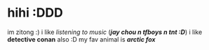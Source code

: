# hihi :DDD
im zitong :)
i like *listening to music* (***jay chou n tfboys n tnt :D***)
i like **detective conan** also :D
my fav animal is ***arctic fox***
